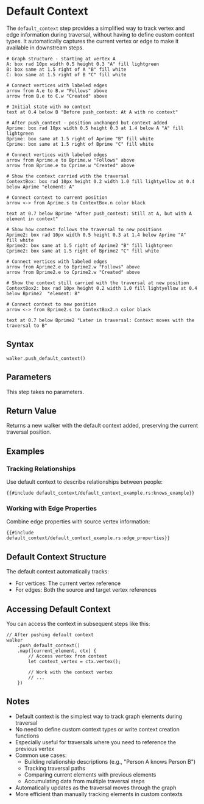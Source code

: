 # Default Context

The `default_context` step provides a simplified way to track vertex and edge information during traversal, without
having to define custom context types. It automatically captures the current vertex or edge to make it available in
downstream steps.

```pikchr
# Graph structure - starting at vertex A
A: box rad 10px width 0.5 height 0.3 "A" fill lightgreen
B: box same at 1.5 right of A "B" fill white 
C: box same at 1.5 right of B "C" fill white

# Connect vertices with labeled edges
arrow from A.e to B.w "Follows" above
arrow from B.e to C.w "Created" above

# Initial state with no context
text at 0.4 below B "Before push_context: At A with no context"

# After push_context - position unchanged but context added
Aprime: box rad 10px width 0.5 height 0.3 at 1.4 below A "A" fill lightgreen
Bprime: box same at 1.5 right of Aprime "B" fill white
Cprime: box same at 1.5 right of Bprime "C" fill white

# Connect vertices with labeled edges
arrow from Aprime.e to Bprime.w "Follows" above
arrow from Bprime.e to Cprime.w "Created" above

# Show the context carried with the traversal
ContextBox: box rad 10px height 0.2 width 1.0 fill lightyellow at 0.4 below Aprime "element: A"

# Connect context to current position
arrow <-> from Aprime.s to ContextBox.n color black

text at 0.7 below Bprime "After push_context: Still at A, but with A element in context"

# Show how context follows the traversal to new positions
Aprime2: box rad 10px width 0.5 height 0.3 at 1.4 below Aprime "A" fill white
Bprime2: box same at 1.5 right of Aprime2 "B" fill lightgreen
Cprime2: box same at 1.5 right of Bprime2 "C" fill white

# Connect vertices with labeled edges
arrow from Aprime2.e to Bprime2.w "Follows" above
arrow from Bprime2.e to Cprime2.w "Created" above

# Show the context still carried with the traversal at new position
ContextBox2: box rad 10px height 0.2 width 1.0 fill lightyellow at 0.4 below Bprime2  "element: B" 

# Connect context to new position
arrow <-> from Bprime2.s to ContextBox2.n color black

text at 0.7 below Bprime2 "Later in traversal: Context moves with the traversal to B"
```

## Syntax

```rust,noplayground
walker.push_default_context()
```

## Parameters

This step takes no parameters.

## Return Value

Returns a new walker with the default context added, preserving the current traversal position.

## Examples

### Tracking Relationships

Use default context to describe relationships between people:

```rust,noplayground
{{#include default_context/default_context_example.rs:knows_example}}
```

### Working with Edge Properties

Combine edge properties with source vertex information:

```rust,noplayground
{{#include default_context/default_context_example.rs:edge_properties}}
```

## Default Context Structure

The default context automatically tracks:

- For vertices: The current vertex reference
- For edges: Both the source and target vertex references

## Accessing Default Context

You can access the context in subsequent steps like this:

```rust,noplayground
// After pushing default context
walker
    .push_default_context()
    .map(|current_element, ctx| {
        // Access vertex from context
        let context_vertex = ctx.vertex();
        
        // Work with the context vertex
        // ...
    })
```

## Notes

- Default context is the simplest way to track graph elements during traversal
- No need to define custom context types or write context creation functions
- Especially useful for traversals where you need to reference the previous vertex
- Common use cases:
    - Building relationship descriptions (e.g., "Person A knows Person B")
    - Tracking traversal paths
    - Comparing current elements with previous elements
    - Accumulating data from multiple traversal steps
- Automatically updates as the traversal moves through the graph
- More efficient than manually tracking elements in custom contexts
